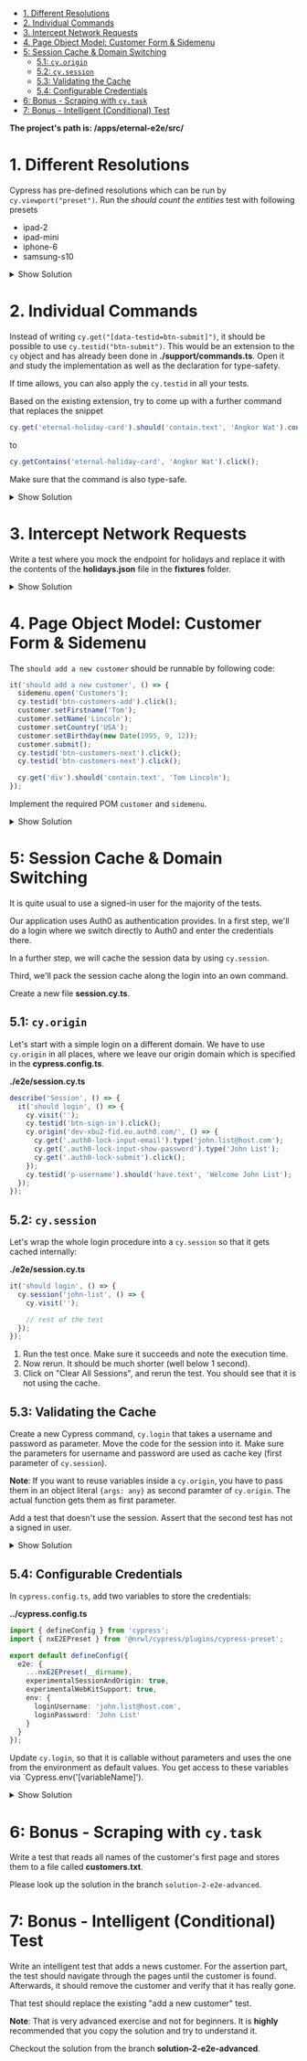 - [1. Different Resolutions](#1-different-resolutions)
- [2. Individual Commands](#2-individual-commands)
- [3. Intercept Network Requests](#3-intercept-network-requests)
- [4. Page Object Model: Customer Form & Sidemenu](#4-page-object-model-customer-form--sidemenu)
- [5: Session Cache & Domain Switching](#5-session-cache--domain-switching)
  - [5.1: `cy.origin`](#51-cyorigin)
  - [5.2: `cy.session`](#52-cysession)
  - [5.3: Validating the Cache](#53-validating-the-cache)
  - [5.4: Configurable Credentials](#54-configurable-credentials)
- [6: Bonus - Scraping with `cy.task`](#6-bonus---scraping-with-cytask)
- [7: Bonus - Intelligent (Conditional) Test](#7-bonus---intelligent-conditional-test)

**The project's path is: /apps/eternal-e2e/src/**

# 1. Different Resolutions

Cypress has pre-defined resolutions which can be run by `cy.viewport("preset")`. Run the _should count the entities_ test with following presets

- ipad-2
- ipad-mini
- iphone-6
- samsung-s10

<details>
<summary>Show Solution</summary>
<p>

**./e2e/customers.cy.ts**

```typescript
(['ipad-2', 'ipad-mini', 'iphone-6', 'samsung-s10'] as ViewportPreset[]).forEach((preset) => {
  it(`should count the entries in ${preset}`, () => {
    cy.viewport(preset);
    cy.visit('');
    cy.get('[data-testid=btn-customers]').click();
    cy.get('div.row:not(.header)').should('have.length', 10);
  });
});
```

</p>
</details>

# 2. Individual Commands

Instead of writing `cy.get("[data-testid=btn-submit]")`, it should be possible to use `cy.testid("btn-submit")`. This would be an extension to the `cy` object and has already been done in **./support/commands.ts**. Open it and study the implementation as well as the declaration for type-safety.

If time allows, you can also apply the `cy.testid` in all your tests.

Based on the existing extension, try to come up with a further command that replaces the snippet

```typescript
cy.get('eternal-holiday-card').should('contain.text', 'Angkor Wat').contains('Angkor Wat').click();
```

to

```typescript
cy.getContains('eternal-holiday-card', 'Angkor Wat').click();
```

Make sure that the command is also type-safe.

<details>
<summary>Show Solution</summary>
<p>

**./support/commands.ts**

```typescript
declare namespace Cypress {
  interface Chainable<Subject> {
    // ...

    getContains(selector: string, contains: string): Chainable;
  }
}
```

```typescript
Cypress.Commands.add('getContains', (selector: string, contains: string) => {
  cy.get(selector).should('contain', contains);
  return cy.get(selector).contains(contains);
});
```

</p>
</details>

# 3. Intercept Network Requests

Write a test where you mock the endpoint for holidays and replace it with the contents of the **holidays.json** file in the **fixtures** folder.

<details>
<summary>Show Solution</summary>
<p>

**e2e/holidays.cy.ts**

```typescript
it('should mock the holidays', () => {
  cy.intercept('GET', '**/holiday', { fixture: 'holidays.json' });
  cy.visit('');
  cy.testid('btn-holidays').click();
  cy.get('eternal-holiday-card').should('contain.text', 'Unicorn');
});
```

</p>
</details>

# 4. Page Object Model: Customer Form & Sidemenu

The `should add a new customer` should be runnable by following code:

```typescript
it('should add a new customer', () => {
  sidemenu.open('Customers');
  cy.testid('btn-customers-add').click();
  customer.setFirstname('Tom');
  customer.setName('Lincoln');
  customer.setCountry('USA');
  customer.setBirthday(new Date(1995, 9, 12));
  customer.submit();
  cy.testid('btn-customers-next').click();
  cy.testid('btn-customers-next').click();

  cy.get('div').should('contain.text', 'Tom Lincoln');
});
```

Implement the required POM `customer` and `sidemenu`.

<details>
<summary>Show Solution</summary>
<p>

**./pom/sidemenu.pom.ts**

```typescript
class Sidemenu {
  open(name: 'Customers' | 'Holidays') {
    cy.testid(`btn-${name.toLowerCase()}`).click();
  }
}

export const sidemenu = new Sidemenu();
```

**./pom/customer.pom.ts**

```typescript
import { format } from 'date-fns';

class Customer {
  setFirstname(firstname: string) {
    cy.testid('inp-firstname').clear().type(firstname);
  }

  setName(name: string) {
    cy.testid('inp-name').clear().type(name);
  }

  setCountry(country: string) {
    return cy.get('mat-select').click().get('mat-option').contains(country).click();
  }

  setBirthday(date: Date) {
    return cy.get('.formly-birthdate input').clear().type(format(date, 'dd.MM.yyyy'));
  }

  submit() {
    return cy.get('button[type=submit]').click();
  }
}

export const customer = new Customer();
```

</p>
</details>

# 5: Session Cache & Domain Switching

It is quite usual to use a signed-in user for the majority of the tests.

Our application uses Auth0 as authentication provides. In a first step, we'll do a login where we switch directly to Auth0 and enter the credentials there.

In a further step, we will cache the session data by using `cy.session`.

Third, we'll pack the session cache along the login into an own command.

Create a new file **session.cy.ts**.

## 5.1: `cy.origin`

Let's start with a simple login on a different domain. We have to use `cy.origin` in all places, where we leave our origin domain which is specified in the **cypress.config.ts**.

**./e2e/session.cy.ts**

```typescript
describe('Session', () => {
  it('should login', () => {
    cy.visit('');
    cy.testid('btn-sign-in').click();
    cy.origin('dev-xbu2-fid.eu.auth0.com/', () => {
      cy.get('.auth0-lock-input-email').type('john.list@host.com');
      cy.get('.auth0-lock-input-show-password').type('John List');
      cy.get('.auth0-lock-submit').click();
    });
    cy.testid('p-username').should('have.text', 'Welcome John List');
  });
});
```

## 5.2: `cy.session`

Let's wrap the whole login procedure into a `cy.session` so that it gets cached internally:

**./e2e/session.cy.ts**

```typescript
it('should login', () => {
  cy.session('john-list', () => {
    cy.visit('');

    // rest of the test
  });
});
```

1. Run the test once. Make sure it succeeds and note the execution time.
2. Now rerun. It should be much shorter (well below 1 second).
3. Click on "Clear All Sessions", and rerun the test. You should see that it is not using the cache.

## 5.3: Validating the Cache

Create a new Cypress command, `cy.login` that takes a username and password as parameter. Move the code for the session into it. Make sure the parameters for username and password are used as cache key (first parameter of `cy.session`).

**Note**: If you want to reuse variables inside a `cy.origin`, you have to pass them in an object literal `{args: any}` as second paramter of `cy.origin`. The actual function gets them as first parameter.

Add a test that doesn't use the session. Assert that the second test has not a signed in user.

<details>
<summary>Show Solution</summary>
<p>

**./support/commands.ts**

```typescript
// command declaration...

// other commands...

Cypress.Commands.add('login', (username: string, password: string) => {
  cy.session({ username, password }, () => {
    cy.visit('');
    cy.testid('btn-sign-in').click();
    cy.origin(
      'dev-xbu2-fid.eu.auth0.com/',
      { args: { username, password } },
      ({ username, password }) => {
        cy.get('.auth0-lock-input-email').type(username);
        cy.get('.auth0-lock-input-show-password').type(password);
        cy.get('.auth0-lock-submit').click();
      }
    );
    cy.testid('p-username').should('have.text', 'Welcome John List');
  });
});
```

**./e2e/session.cy.ts**

```typescript
describe('Session', () => {
  it('should reuse the session', () => {
    cy.login('john.list@host.com', 'John List');
    cy.visit('');
    cy.testid('p-username').should('have.text', 'Welcome John List');
  });

  it('should not reuse the session', () => {
    cy.visit('');
    cy.testid('p-username').should('not.exist');
  });
});
```

</p>
</details>

## 5.4: Configurable Credentials

In `cypress.config.ts`, add two variables to store the credentials:

**../cypress.config.ts**

```typescript
import { defineConfig } from 'cypress';
import { nxE2EPreset } from '@nrwl/cypress/plugins/cypress-preset';

export default defineConfig({
  e2e: {
    ...nxE2EPreset(__dirname),
    experimentalSessionAndOrigin: true,
    experimentalWebKitSupport: true,
    env: {
      loginUsername: 'john.list@host.com',
      loginPassword: 'John List'
    }
  }
});
```

Update `cy.login`, so that it is callable without parameters and uses the one from the environment as default values. You get access to these variables via `Cypress.env('[variableName]').

<details>
<summary>Show Solution</summary>
<p>

**./support/commands.ts**

```typescript
Cypress.Commands.add('login', (username?: string, password?: string) => {
  if (username === undefined) {
    username = Cypress.env('loginUsername');
  }
  if (password === undefined) {
    password = Cypress.env('loginPassword');
  }

  cy.session({ username, password }, () => {
    cy.visit('');
    cy.testid('btn-sign-in').click();
    cy.origin(
      'dev-xbu2-fid.eu.auth0.com/',
      { args: { username, password } },
      ({ username, password }) => {
        cy.get('.auth0-lock-input-email').type(username);
        cy.get('.auth0-lock-input-show-password').type(password);
        cy.get('.auth0-lock-submit').click();
      }
    );
    cy.testid('p-username').should('have.text', 'Welcome John List');
  });
});
```

</p>
</details>

# 6: Bonus - Scraping with `cy.task`

Write a test that reads all names of the customer's first page and stores them to a file called **customers.txt**.

Please look up the solution in the branch `solution-2-e2e-advanced`.

# 7: Bonus - Intelligent (Conditional) Test

Write an intelligent test that adds a news customer. For the assertion part, the test should navigate through the pages until the customer is found. Afterwards, it should remove the customer and verify that it has really gone.

That test should replace the existing "add a new customer" test.

**Note**: That is very advanced exercise and not for beginners. It is **highly** recommended that you copy the solution and try to understand it.

Checkout the solution from the branch **solution-2-e2e-advanced**.
